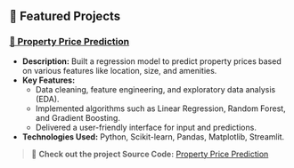 ## 📂 Featured Projects  

### [🏡 Property Price Prediction](#)  
- **Description:** Built a regression model to predict property prices based on various features like location, size, and amenities.  
- **Key Features:**  
  - Data cleaning, feature engineering, and exploratory data analysis (EDA).  
  - Implemented algorithms such as Linear Regression, Random Forest, and Gradient Boosting.  
  - Delivered a user-friendly interface for input and predictions.  
- **Technologies Used:** Python, Scikit-learn, Pandas, Matplotlib, Streamlit.  

> 🚀 **Check out the project Source Code:** [Property Price Prediction](https://github.com/srizan-singh/Property-Price-Predection/blob/main/Real%20State%20Price%20Predection.ipynb)  
